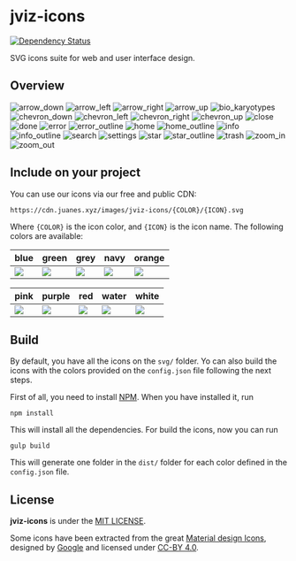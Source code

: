 # jviz-icons

[![Dependency Status](https://david-dm.org/jviz/jviz-icons.svg?style=flat-square)](https://david-dm.org/jviz/jviz-icons)

SVG icons suite for web and user interface design.


## Overview

![arrow_down](http://cdn.juanes.xyz/images/jviz-icons/blue/arrow_down.svg)
![arrow_left](http://cdn.juanes.xyz/images/jviz-icons/blue/arrow_left.svg)
![arrow_right](http://cdn.juanes.xyz/images/jviz-icons/blue/arrow_right.svg)
![arrow_up](http://cdn.juanes.xyz/images/jviz-icons/blue/arrow_up.svg)
![bio_karyotypes](http://cdn.juanes.xyz/images/jviz-icons/blue/bio_karyotypes.svg)
![chevron_down](http://cdn.juanes.xyz/images/jviz-icons/blue/chevron_down.svg)
![chevron_left](http://cdn.juanes.xyz/images/jviz-icons/blue/chevron_left.svg)
![chevron_right](http://cdn.juanes.xyz/images/jviz-icons/blue/chevron_right.svg)
![chevron_up](http://cdn.juanes.xyz/images/jviz-icons/blue/chevron_up.svg)
![close](http://cdn.juanes.xyz/images/jviz-icons/blue/close.svg)
![done](http://cdn.juanes.xyz/images/jviz-icons/blue/done.svg)
![error](http://cdn.juanes.xyz/images/jviz-icons/blue/error.svg)
![error_outline](http://cdn.juanes.xyz/images/jviz-icons/blue/error_outline.svg)
![home](http://cdn.juanes.xyz/images/jviz-icons/blue/home.svg)
![home_outline](http://cdn.juanes.xyz/images/jviz-icons/blue/home_outline.svg)
![info](http://cdn.juanes.xyz/images/jviz-icons/blue/info.svg)
![info_outline](http://cdn.juanes.xyz/images/jviz-icons/blue/info_outline.svg)
![search](http://cdn.juanes.xyz/images/jviz-icons/blue/search.svg)
![settings](http://cdn.juanes.xyz/images/jviz-icons/blue/settings.svg)
![star](http://cdn.juanes.xyz/images/jviz-icons/blue/star.svg)
![star_outline](http://cdn.juanes.xyz/images/jviz-icons/blue/star_outline.svg)
![trash](http://cdn.juanes.xyz/images/jviz-icons/blue/trash.svg)
![zoom_in](http://cdn.juanes.xyz/images/jviz-icons/blue/zoom_in.svg)
![zoom_out](http://cdn.juanes.xyz/images/jviz-icons/blue/zoom_out.svg)   


## Include on your project

You can use our icons via our free and public CDN:

```
https://cdn.juanes.xyz/images/jviz-icons/{COLOR}/{ICON}.svg
```

Where `{COLOR}` is the icon color, and `{ICON}` is the icon name. The following colors are available:

| blue | green | grey | navy | orange |
| ---- | ----- | ---- | ---- | ------ |
| ![](http://cdn.juanes.xyz/images/jviz-icons/blue/done.svg) |  ![](http://cdn.juanes.xyz/images/jviz-icons/green/done.svg) | ![](http://cdn.juanes.xyz/images/jviz-icons/grey/done.svg) | ![](http://cdn.juanes.xyz/images/jviz-icons/navy/done.svg) | ![](http://cdn.juanes.xyz/images/jviz-icons/orange/done.svg) |

| pink | purple | red | water | white |
| ---- | ------ | --- | ----- | ----- |
| ![](http://cdn.juanes.xyz/images/jviz-icons/pink/done.svg) |  ![](http://cdn.juanes.xyz/images/jviz-icons/purple/done.svg) | ![](http://cdn.juanes.xyz/images/jviz-icons/red/done.svg) | ![](http://cdn.juanes.xyz/images/jviz-icons/water/done.svg) | ![](http://cdn.juanes.xyz/images/jviz-icons/white/done.svg) |


## Build

By default, you have all the icons on the `svg/` folder. Yo can also build the icons with the colors provided on the `config.json` file following the next steps.

First of all, you need to install [NPM](https://npmjs.com). When you have installed it, run

```
npm install
```

This will install all the dependencies. For build the icons, now you can run

```
gulp build
```

This will generate one folder in the `dist/` folder for each color defined in the `config.json` file.


## License

**jviz-icons** is under the [MIT LICENSE](./LICENSE).

Some icons have been extracted from the great [Material design Icons](https://design.google.com/icons/), designed by [Google](https://google.com) and licensed under [CC-BY 4.0](https://creativecommons.org/licenses/by/4.0/).
